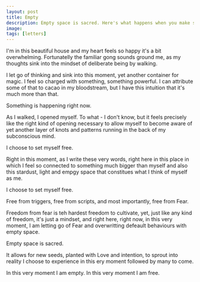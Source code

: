 ```yaml
---
layout: post
title: Empty
description: Empty space is sacred. Here's what happens when you make some.
image: 
tags: [letters]
---
```


I'm in this beautiful house and my heart feels so happy it's a bit overwhelming. Fortunatelly the familiar gong sounds ground me, as my thoughts sink into the mindset of deliberate being by walking.

I let go of thinking and sink into this moment, yet another container for magic. I feel so charged with something, something powerful. I can attribute some of that to cacao in my bloodstream, but I have this intuition that it's much more than that.

Something is happening right now.

As I walked, I opened myself. To what - I don't know, but it feels precisely like the right kind of opening necessary to allow myself to become aware of yet another layer of knots and patterns running in the back of my subconscious mind.

I choose to set myself free.

Right in this moment, as I write these very words, right here in this place in which I feel so connected to something much bigger than myself and also this stardust, light and empgy space that constitues what I think of myself as me.

I choose to set myself free.

Free from triggers, free from scripts, and most importantly, free from Fear.

Freedom from fear is teh hardest freedom to cultivate, yet, just like any kind of freedom, it's just a mindset, and right here, right now, in this very moment, I am letting go of Fear and overwritting defeault behaviours with empty space.

Empty space is sacred.

It allows for new seeds, planted with Love and intention, to sprout into reality I choose to experience in this ery moment followed by many to come.

In this very moment I am empty.
In this very moment I am free.
